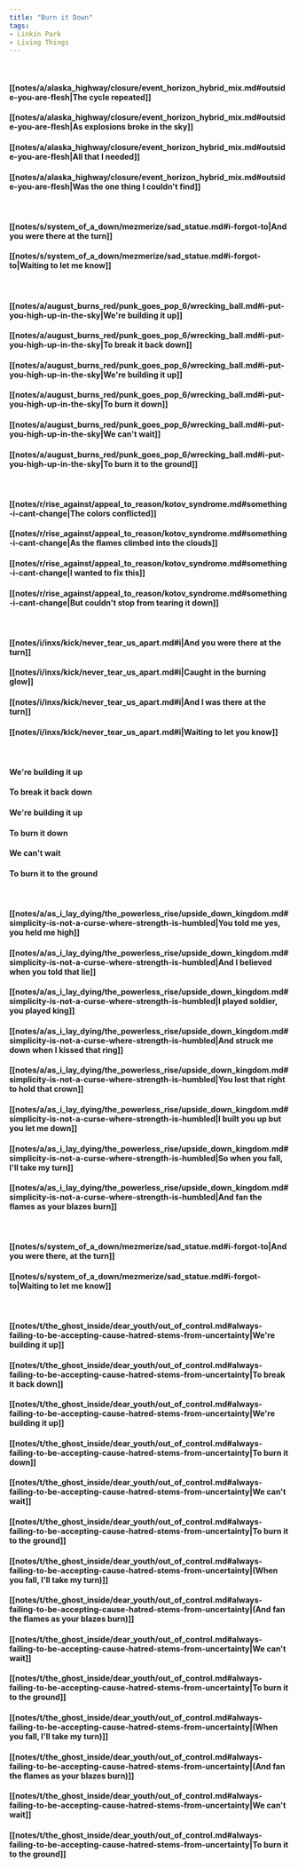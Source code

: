 ```yaml
---
title: "Burn it Down"
tags:
- Linkin Park
- Living Things
---
```

&nbsp;
#### [[notes/a/alaska_highway/closure/event_horizon_hybrid_mix.md#outside-you-are-flesh|The cycle repeated]]
#### [[notes/a/alaska_highway/closure/event_horizon_hybrid_mix.md#outside-you-are-flesh|As explosions broke in the sky]]
#### [[notes/a/alaska_highway/closure/event_horizon_hybrid_mix.md#outside-you-are-flesh|All that I needed]]
#### [[notes/a/alaska_highway/closure/event_horizon_hybrid_mix.md#outside-you-are-flesh|Was the one thing I couldn't find]]
&nbsp;
#### [[notes/s/system_of_a_down/mezmerize/sad_statue.md#i-forgot-to|And you were there at the turn]]
#### [[notes/s/system_of_a_down/mezmerize/sad_statue.md#i-forgot-to|Waiting to let me know]]
&nbsp;
#### [[notes/a/august_burns_red/punk_goes_pop_6/wrecking_ball.md#i-put-you-high-up-in-the-sky|We're building it up]]
#### [[notes/a/august_burns_red/punk_goes_pop_6/wrecking_ball.md#i-put-you-high-up-in-the-sky|To break it back down]]
#### [[notes/a/august_burns_red/punk_goes_pop_6/wrecking_ball.md#i-put-you-high-up-in-the-sky|We're building it up]]
#### [[notes/a/august_burns_red/punk_goes_pop_6/wrecking_ball.md#i-put-you-high-up-in-the-sky|To burn it down]]
#### [[notes/a/august_burns_red/punk_goes_pop_6/wrecking_ball.md#i-put-you-high-up-in-the-sky|We can't wait]]
#### [[notes/a/august_burns_red/punk_goes_pop_6/wrecking_ball.md#i-put-you-high-up-in-the-sky|To burn it to the ground]]
&nbsp;
#### [[notes/r/rise_against/appeal_to_reason/kotov_syndrome.md#something-i-cant-change|The colors conflicted]]
#### [[notes/r/rise_against/appeal_to_reason/kotov_syndrome.md#something-i-cant-change|As the flames climbed into the clouds]]
#### [[notes/r/rise_against/appeal_to_reason/kotov_syndrome.md#something-i-cant-change|I wanted to fix this]]
#### [[notes/r/rise_against/appeal_to_reason/kotov_syndrome.md#something-i-cant-change|But couldn't stop from tearing it down]]
&nbsp;
#### [[notes/i/inxs/kick/never_tear_us_apart.md#i|And you were there at the turn]]
#### [[notes/i/inxs/kick/never_tear_us_apart.md#i|Caught in the burning glow]]
#### [[notes/i/inxs/kick/never_tear_us_apart.md#i|And I was there at the turn]]
#### [[notes/i/inxs/kick/never_tear_us_apart.md#i|Waiting to let you know]]
&nbsp;
#### We're building it up
#### To break it back down
#### We're building it up
#### To burn it down
#### We can't wait
#### To burn it to the ground
&nbsp;
#### [[notes/a/as_i_lay_dying/the_powerless_rise/upside_down_kingdom.md#simplicity-is-not-a-curse-where-strength-is-humbled|You told me yes, you held me high]]
#### [[notes/a/as_i_lay_dying/the_powerless_rise/upside_down_kingdom.md#simplicity-is-not-a-curse-where-strength-is-humbled|And I believed when you told that lie]]
#### [[notes/a/as_i_lay_dying/the_powerless_rise/upside_down_kingdom.md#simplicity-is-not-a-curse-where-strength-is-humbled|I played soldier, you played king]]
#### [[notes/a/as_i_lay_dying/the_powerless_rise/upside_down_kingdom.md#simplicity-is-not-a-curse-where-strength-is-humbled|And struck me down when I kissed that ring]]
#### [[notes/a/as_i_lay_dying/the_powerless_rise/upside_down_kingdom.md#simplicity-is-not-a-curse-where-strength-is-humbled|You lost that right to hold that crown]]
#### [[notes/a/as_i_lay_dying/the_powerless_rise/upside_down_kingdom.md#simplicity-is-not-a-curse-where-strength-is-humbled|I built you up but you let me down]]
#### [[notes/a/as_i_lay_dying/the_powerless_rise/upside_down_kingdom.md#simplicity-is-not-a-curse-where-strength-is-humbled|So when you fall, I'll take my turn]]
#### [[notes/a/as_i_lay_dying/the_powerless_rise/upside_down_kingdom.md#simplicity-is-not-a-curse-where-strength-is-humbled|And fan the flames as your blazes burn]]
&nbsp;
#### [[notes/s/system_of_a_down/mezmerize/sad_statue.md#i-forgot-to|And you were there, at the turn]]
#### [[notes/s/system_of_a_down/mezmerize/sad_statue.md#i-forgot-to|Waiting to let me know]]
&nbsp;
#### [[notes/t/the_ghost_inside/dear_youth/out_of_control.md#always-failing-to-be-accepting-cause-hatred-stems-from-uncertainty|We're building it up]]
#### [[notes/t/the_ghost_inside/dear_youth/out_of_control.md#always-failing-to-be-accepting-cause-hatred-stems-from-uncertainty|To break it back down]]
#### [[notes/t/the_ghost_inside/dear_youth/out_of_control.md#always-failing-to-be-accepting-cause-hatred-stems-from-uncertainty|We're building it up]]
#### [[notes/t/the_ghost_inside/dear_youth/out_of_control.md#always-failing-to-be-accepting-cause-hatred-stems-from-uncertainty|To burn it down]]
#### [[notes/t/the_ghost_inside/dear_youth/out_of_control.md#always-failing-to-be-accepting-cause-hatred-stems-from-uncertainty|We can't wait]]
#### [[notes/t/the_ghost_inside/dear_youth/out_of_control.md#always-failing-to-be-accepting-cause-hatred-stems-from-uncertainty|To burn it to the ground]]
#### [[notes/t/the_ghost_inside/dear_youth/out_of_control.md#always-failing-to-be-accepting-cause-hatred-stems-from-uncertainty|(When you fall, I'll take my turn)]]
#### [[notes/t/the_ghost_inside/dear_youth/out_of_control.md#always-failing-to-be-accepting-cause-hatred-stems-from-uncertainty|(And fan the flames as your blazes burn)]]
#### [[notes/t/the_ghost_inside/dear_youth/out_of_control.md#always-failing-to-be-accepting-cause-hatred-stems-from-uncertainty|We can't wait]]
#### [[notes/t/the_ghost_inside/dear_youth/out_of_control.md#always-failing-to-be-accepting-cause-hatred-stems-from-uncertainty|To burn it to the ground]]
#### [[notes/t/the_ghost_inside/dear_youth/out_of_control.md#always-failing-to-be-accepting-cause-hatred-stems-from-uncertainty|(When you fall, I'll take my turn)]]
#### [[notes/t/the_ghost_inside/dear_youth/out_of_control.md#always-failing-to-be-accepting-cause-hatred-stems-from-uncertainty|(And fan the flames as your blazes burn)]]
#### [[notes/t/the_ghost_inside/dear_youth/out_of_control.md#always-failing-to-be-accepting-cause-hatred-stems-from-uncertainty|We can't wait]]
#### [[notes/t/the_ghost_inside/dear_youth/out_of_control.md#always-failing-to-be-accepting-cause-hatred-stems-from-uncertainty|To burn it to the ground]]
